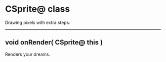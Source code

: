 # CSprite@ class
Drawing pixels with extra steps.

---

## void onRender( CSprite@ this )
Renders your dreams.
